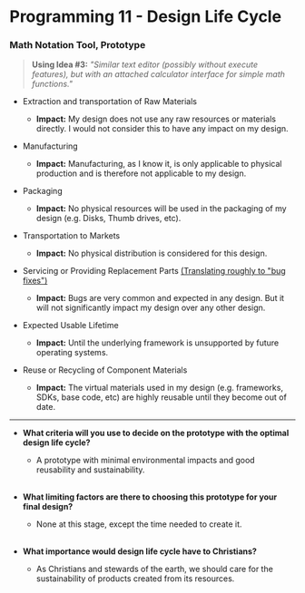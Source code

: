 # Programming 11 - Design Life Cycle

### Math Notation Tool, Prototype
> **Using Idea #3:** _"Similar text editor (possibly without execute features), but with an attached calculator interface for simple math functions."_

- Extraction and transportation of Raw Materials
  - **Impact:** My design does not use any raw resources or materials directly. I would not consider this to have any impact on my design.

- Manufacturing
  - **Impact:** Manufacturing, as I know it, is only applicable to physical production and is therefore not applicable to my design.

- Packaging
  - **Impact:** No physical resources will be used in the packaging of my design (e.g. Disks, Thumb drives, etc).

- Transportation to Markets
  - **Impact:** No physical distribution is considered for this design.
  <!--  Why markets specifically? Seems a bit odd.  -->

- Servicing or Providing Replacement Parts <u>(Translating roughly to "bug fixes")</u>
  - **Impact:**  Bugs are very common and expected in any design. But it will not significantly impact my design over any other design.

- Expected Usable Lifetime
  - **Impact:** Until the underlying framework is unsupported by future operating systems.

- Reuse or Recycling of Component Materials
  - **Impact:** The virtual materials used in my design (e.g. frameworks, SDKs, base code, etc) are highly reusable until they become out of date.

---

- **What criteria will you use to decide on the prototype with the optimal design life cycle?**
  - A prototype with minimal environmental impacts and good reusability and sustainability.
  <br>
- **What limiting factors are there to choosing this prototype for your final design?**
  - None at this stage, except the time needed to create it.
  <br>

- **What importance would design life cycle have to Christians?**
  - As Christians and stewards of the earth, we should care for the sustainability of products created from its resources.
  <br>